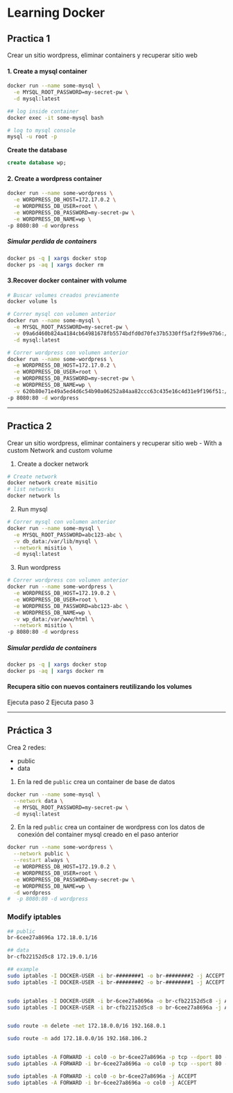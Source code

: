 Learning Docker
=======

## Practica 1

Crear un sitio wordpress, eliminar containers y recuperar sitio web

#### 1. Create a mysql container

```bash
docker run --name some-mysql \
  -e MYSQL_ROOT_PASSWORD=my-secret-pw \
  -d mysql:latest

## log inside container
docker exec -it some-mysql bash

# log to mysql console
mysql -u root -p
```

**Create the database**

```sql
create database wp;
```

#### 2. Create a wordpress container

```bash
docker run --name some-wordpress \
  -e WORDPRESS_DB_HOST=172.17.0.2 \
  -e WORDPRESS_DB_USER=root \
  -e WORDPRESS_DB_PASSWORD=my-secret-pw \
  -e WORDPRESS_DB_NAME=wp \
-p 8080:80 -d wordpress 
```

##### Simular perdida de containers

```bash
docker ps -q | xargs docker stop
docker ps -aq | xargs docker rm
```

#### 3.Recover docker container with volume

```bash
# Buscar volumes creados previamente
docker volume ls

# Correr mysql con volumen anterior
docker run --name some-mysql \
  -e MYSQL_ROOT_PASSWORD=my-secret-pw \
  -v 09a6d460b824a4184cb64981678fb5574bdfd0d70fe37b5330ff5af2f99e97b6:/var/lib/mysql \
  -d mysql:latest

# Correr wordpress con volumen anterior
docker run --name some-wordpress \
  -e WORDPRESS_DB_HOST=172.17.0.2 \
  -e WORDPRESS_DB_USER=root \
  -e WORDPRESS_DB_PASSWORD=my-secret-pw \
  -e WORDPRESS_DB_NAME=wp \
  -v 620b80e71e49a5ed4d6c54b90a06252a84aa82ccc63c435e16c4d31e9f196f51:/var/www/html \
-p 8080:80 -d wordpress 
```

-------

## Practica 2


Crear un sitio wordpress, eliminar containers y recuperar sitio web - With a custom Network and custom volume


1. Create a docker network

```bash
# Create network
docker network create misitio
# list networks
docker network ls
```

2. Run mysql

```bash
# Correr mysql con volumen anterior
docker run --name some-mysql \
  -e MYSQL_ROOT_PASSWORD=abc123-abc \
  -v db_data:/var/lib/mysql \
  --network misitio \
  -d mysql:latest
```

3. Run wordpress

```bash
# Correr wordpress con volumen anterior
docker run --name some-wordpress \
  -e WORDPRESS_DB_HOST=172.19.0.2 \
  -e WORDPRESS_DB_USER=root \
  -e WORDPRESS_DB_PASSWORD=abc123-abc \
  -e WORDPRESS_DB_NAME=wp \
  -v wp_data:/var/www/html \
  --network misitio \
-p 8080:80 -d wordpress 
```

##### Simular perdida de containers

```bash
docker ps -q | xargs docker stop
docker ps -aq | xargs docker rm
```

#### Recupera sitio con nuevos containers reutilizando los volumes

Ejecuta paso 2
Ejecuta paso 3

---------

## Práctica 3

Crea 2 redes:

- public
- data

1. En la red de `public` crea un container de base de datos

```bash
docker run --name some-mysql \
  --network data \
  -e MYSQL_ROOT_PASSWORD=my-secret-pw \
  -d mysql:latest
```

2. En la red `public` crea un container de wordpress con los datos de conexión del container mysql creado en el paso anterior

```bash
docker run --name some-wordpress \
  --network public \
  --restart always \
  -e WORDPRESS_DB_HOST=172.19.0.2 \
  -e WORDPRESS_DB_USER=root \
  -e WORDPRESS_DB_PASSWORD=my-secret-pw \
  -e WORDPRESS_DB_NAME=wp \
  -d wordpress 
#  -p 8080:80 -d wordpress 
```

### Modify iptables

```bash
## public
br-6cee27a8696a 172.18.0.1/16

## data
br-cfb22152d5c8 172.19.0.1/16

## example
sudo iptables -I DOCKER-USER -i br-########1 -o br-########2 -j ACCEPT
sudo iptables -I DOCKER-USER -i br-########2 -o br-########1 -j ACCEPT


sudo iptables -I DOCKER-USER -i br-6cee27a8696a -o br-cfb22152d5c8 -j ACCEPT
sudo iptables -I DOCKER-USER -i br-cfb22152d5c8 -o br-6cee27a8696a -j ACCEPT


sudo route -n delete -net 172.18.0.0/16 192.168.0.1

sudo route -n add 172.18.0.0/16 192.168.106.2


sudo iptables -A FORWARD -i col0 -o br-6cee27a8696a -p tcp --dport 80 -j ACCEPT
sudo iptables -A FORWARD -i br-6cee27a8696a -o col0 -p tcp --sport 80 -j ACCEPT

sudo iptables -A FORWARD -i col0 -o br-6cee27a8696a -j ACCEPT
sudo iptables -A FORWARD -i br-6cee27a8696a -o col0 -j ACCEPT


```
